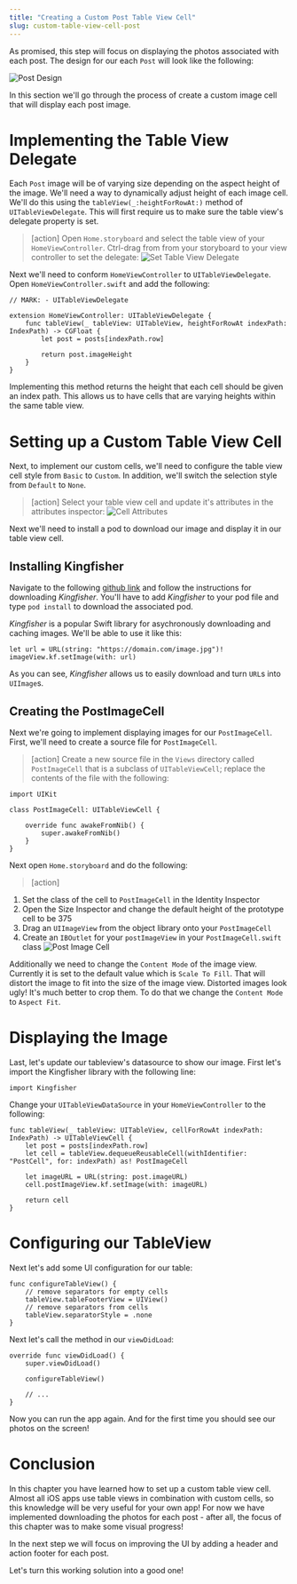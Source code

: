 ```yaml
---
title: "Creating a Custom Post Table View Cell"
slug: custom-table-view-cell-post
---
```


As promised, this step will focus on displaying the photos associated with each post. The design for our each `Post` will look like the following:

![Post Design](assets/post_design.png)

In this section we'll go through the process of create a custom image cell that will display each post image.

# Implementing the Table View Delegate

Each `Post` image will be of varying size depending on the aspect height of the image. We'll need a way to dynamically adjust height of each image cell. We'll do this using the `tableView(_:heightForRowAt:)` method of `UITableViewDelegate`. This will first require us to make sure the table view's delegate property is set.

> [action]
Open `Home.storyboard` and select the table view of your `HomeViewController`. Ctrl-drag from from your storyboard to your view controller to set the delegate:
![Set Table View Delegate](assets/set_delegate.png)

Next we'll need to conform `HomeViewController` to `UITableViewDelegate`. Open `HomeViewController.swift` and add the following:

    // MARK: - UITableViewDelegate

    extension HomeViewController: UITableViewDelegate {
        func tableView(_ tableView: UITableView, heightForRowAt indexPath: IndexPath) -> CGFloat {
            let post = posts[indexPath.row]

            return post.imageHeight
        }
    }

Implementing this method returns the height that each cell should be given an index path. This allows us to have cells that are varying heights within the same table view.

# Setting up a Custom Table View Cell

Next, to implement our custom cells, we'll need to configure the table view cell style from `Basic` to `Custom`. In addition, we'll switch the selection style from `Default` to `None`.

> [action]
Select your table view cell and update it's attributes in the attributes inspector:
![Cell Attributes](assets/cell_attributes.png)

Next we'll need to install a pod to download our image and display it in our table view cell.

## Installing Kingfisher

Navigate to the following [github link](https://github.com/onevcat/Kingfisher) and follow the instructions for downloading *Kingfisher*. You'll have to add *Kingfisher* to your pod file and type `pod install` to download the associated pod.

*Kingfisher* is a popular Swift library for asychronously downloading and caching images. We'll be able to use it like this:

    let url = URL(string: "https://domain.com/image.jpg")!
    imageView.kf.setImage(with: url)
    
As you can see, *Kingfisher* allows us to easily download and turn `URL`s into `UIImage`s.

## Creating the PostImageCell

Next we're going to implement displaying images for our `PostImageCell`. First, we'll need to create a source file for `PostImageCell`.

> [action]
Create a new source file in the `Views` directory called `PostImageCell` that is a subclass of `UITableViewCell`; replace the contents of the file with the following:
>
    import UIKit
>
    class PostImageCell: UITableViewCell {
>
        override func awakeFromNib() {
            super.awakeFromNib()
        }
    }

Next open `Home.storyboard` and do the following:

> [action]
1. Set the class of the cell to `PostImageCell` in the Identity Inspector
2. Open the Size Inspector and change the default height of the prototype cell to be 375
3. Drag an `UIImageView` from the object library onto your `PostImageCell`
4. Create an `IBOutlet` for your `postImageView` in your `PostImageCell.swift` class
![Post Image Cell](assets/post_image_cell.png)

Additionally we need to change the `Content Mode` of the image view. Currently it is set to the default value which is `Scale To Fill`. That will distort the image to fit into the size of the image view. Distorted images look ugly! It's much better to crop them. To do that we change the `Content Mode` to `Aspect Fit`.

# Displaying the Image

Last, let's update our tableview's datasource to show our image. First let's import the Kingfisher library with the following line:

    import Kingfisher

Change your `UITableViewDataSource` in your `HomeViewController` to the following:

    func tableView(_ tableView: UITableView, cellForRowAt indexPath: IndexPath) -> UITableViewCell {
        let post = posts[indexPath.row]
        let cell = tableView.dequeueReusableCell(withIdentifier: "PostCell", for: indexPath) as! PostImageCell
        
        let imageURL = URL(string: post.imageURL)
        cell.postImageView.kf.setImage(with: imageURL)
        
        return cell
    }

# Configuring our TableView

Next let's add some UI configuration for our table:

    func configureTableView() {
        // remove separators for empty cells
        tableView.tableFooterView = UIView()
        // remove separators from cells
        tableView.separatorStyle = .none
    }
    
Next let's call the method in our `viewDidLoad`:

    override func viewDidLoad() {
        super.viewDidLoad()
        
        configureTableView()
        
        // ...
    }
    
Now you can run the app again. And for the first time you should see our photos on the screen!

# Conclusion

In this chapter you have learned how to set up a custom table view cell. Almost all iOS apps use table views in combination with custom cells, so this knowledge will be very useful for your own app! For now we have implemented downloading the photos for each post - after all, the focus of this chapter was to make some visual progress!

In the next step we will focus on improving the UI by adding a header and action footer for each post.

Let's turn this working solution into a good one!
